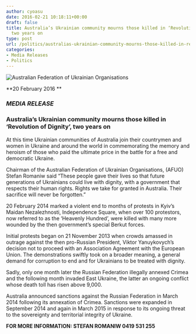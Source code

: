 ```yaml
---
author: cyoasu
date: 2016-02-21 10:18:11+00:00
draft: false
title: Australia’s Ukrainian community mourns those killed in ‘Revolution of Dignity’,
  two years on
type: post
url: /politics/australias-ukrainian-community-mourns-those-killed-in-revolution-of-dignity-two-years-on/
categories:
- Media Releases
- Politics
---
```


![Australian Federation of Ukrainian Organisations](http://www.ozeukes.com/wp-content/uploads/2014/10/image001.png)


**20 February 2016 **


### _MEDIA RELEASE_




### Australia’s Ukrainian community mourns those killed in ‘Revolution of Dignity’, two years on


At this time Ukrainian communities of Australia join their countrymen and women in Ukraine and around the world in commemorating the memory and heroism of those who paid the ultimate price in the battle for a free and democratic Ukraine.

Chairman of the Australian Federation of Ukrainian Organisations, (AFUO)  Stefan Romaniw said “These people gave their lives so that future generations of Ukrainians could live with dignity, with a government that respects their human rights. Rights we take for granted in Australia. Their sacrifice will never be forgotten.”

20 February 2014 marked a violent end to months of protests in Kyiv’s Maidan Nezalezhnosti, Independence Square, when over 100 protestors, now referred to as the ‘Heavenly Hundred’, were killed with many more wounded by the then government’s special Berkut forces.

Initial protests began on 21 November 2013 when crowds amassed in outrage against the then pro-Russian President, Viktor Yanuykovych’s decision not to proceed with an Association Agreement with the European Union. The demonstrations swiftly took on a broader meaning, a general demand for corruption to end and for Ukrainians to be treated with dignity.

Sadly, only one month later the Russian Federation illegally annexed Crimea and the following month invaded East Ukraine, the latter an ongoing conflict whose death toll has risen above 9,000.

Australia announced sanctions against the Russian Federation in March 2014 following its annexation of Crimea. Sanctions were expanded in September 2014 and again in March 2015 in response to its ongoing threat to the sovereignty and territorial integrity of Ukraine.

**FOR MORE INFORMATION: STEFAN ROMANIW 0419 531 255**

